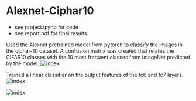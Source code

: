 # Alexnet-Ciphar10
* see project.ipynb for code
* see report.pdf for final results.


Used the Alexnet pretrained model from pytorch to classify the images in the ciphar-10 dataset.
A confusion matrix was created that relates the CIFAR10 classes with the 10 most frequent classes from ImageNet predicted by the model.
![index](https://user-images.githubusercontent.com/43900229/117089970-05584c00-ad25-11eb-886c-e32877768e0f.png)

Trained a linear classifier on the output features of the fc6 and fc7 layers.
![index](https://user-images.githubusercontent.com/43900229/117090016-26b93800-ad25-11eb-892e-725261f18a0b.png)

![index](https://user-images.githubusercontent.com/43900229/117090034-33d62700-ad25-11eb-972e-1ab42a134d35.png)
